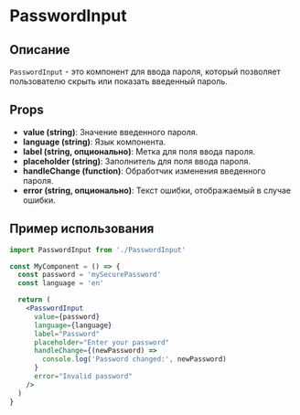# PasswordInput

## Описание

`PasswordInput` - это компонент для ввода пароля, который позволяет пользователю скрыть или показать введенный пароль.

## Props

- **value (string)**: Значение введенного пароля.
- **language (string)**: Язык компонента.
- **label (string, опционально)**: Метка для поля ввода пароля.
- **placeholder (string)**: Заполнитель для поля ввода пароля.
- **handleChange (function)**: Обработчик изменения введенного пароля.
- **error (string, опционально)**: Текст ошибки, отображаемый в случае ошибки.

## Пример использования

```jsx
import PasswordInput from './PasswordInput'

const MyComponent = () => {
  const password = 'mySecurePassword'
  const language = 'en'

  return (
    <PasswordInput
      value={password}
      language={language}
      label="Password"
      placeholder="Enter your password"
      handleChange={(newPassword) =>
        console.log('Password changed:', newPassword)
      }
      error="Invalid password"
    />
  )
}
```
